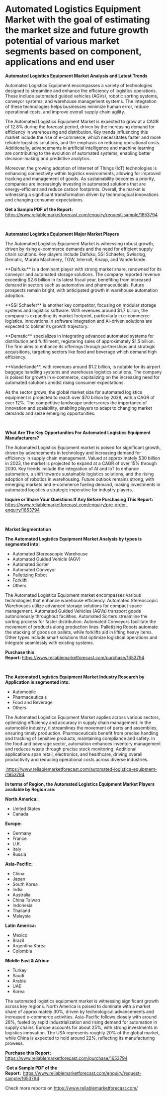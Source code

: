 <p><h1>Automated Logistics Equipment Market with the goal of estimating the market size and future growth potential of various market segments based on component, applications and end user</h1></p><p><strong>Automated Logistics Equipment Market Analysis and Latest Trends</strong></p>
<p><p>Automated Logistics Equipment encompasses a variety of technologies designed to streamline and enhance the efficiency of logistics operations. These include automated guided vehicles (AGVs), robotic sorting systems, conveyor systems, and warehouse management systems. The integration of these technologies helps businesses minimize human error, reduce operational costs, and improve overall supply chain agility.</p><p>The Automated Logistics Equipment Market is expected to grow at a CAGR of 12.8% during the forecast period, driven by the increasing demand for efficiency in warehousing and distribution. Key trends influencing this market include the rise of e-commerce, which necessitates faster and more reliable logistics solutions, and the emphasis on reducing operational costs. Additionally, advancements in artificial intelligence and machine learning are contributing to the evolution of automated systems, enabling better decision-making and predictive analytics.</p><p>Moreover, the growing adoption of Internet of Things (IoT) technologies is enhancing connectivity within logistics environments, allowing for improved tracking and management of goods. As sustainability becomes a priority, companies are increasingly investing in automated solutions that are energy-efficient and reduce carbon footprints. Overall, the market is witnessing a significant transformation driven by technological innovations and changing consumer expectations.</p></p>
<p><strong>Get a Sample PDF of the Report:&nbsp;</strong> <a href="https://www.reliablemarketforecast.com/enquiry/request-sample/1653794?utm_campaign=2740&utm_medium=2&utm_source=Github&utm_content=ia&utm_term=08032025&utm_id=automated-logistics-equipment">https://www.reliablemarketforecast.com/enquiry/request-sample/1653794</a></p>
<p>&nbsp;</p>
<p><strong>Automated Logistics Equipment Major Market Players</strong></p>
<p><p>The Automated Logistics Equipment Market is witnessing robust growth, driven by rising e-commerce demands and the need for efficient supply chain solutions. Key players include Daifuku, SSI Schaefer, Swisslog, Dematic, Murata Machinery, TGW, Interroll, Knapp, and Vanderlande.</p><p>**Daifuku** is a dominant player with strong market share, renowned for its conveyor and automated storage solutions. The company reported revenue exceeding $2.6 billion in its latest fiscal year, benefiting from increased demand in sectors such as automotive and pharmaceuticals. Future prospects remain bright, with anticipated growth in warehouse automation adoption.</p><p>**SSI Schaefer** is another key competitor, focusing on modular storage systems and logistics software. With revenues around $1.7 billion, the company is expanding its market footprint, particularly in e-commerce logistics. Innovations in software integration and AI-driven solutions are expected to bolster its growth trajectory.</p><p>**Dematic** specializes in integrating advanced automated systems for distribution and fulfillment, registering sales of approximately $1.5 billion. The firm aims to enhance its offerings through partnerships and strategic acquisitions, targeting sectors like food and beverage which demand high efficiency.</p><p>**Vanderlande**, with revenues around $1.2 billion, is notable for its airport baggage handling systems and warehouse logistics solutions. The company is poised for growth in e-commerce, capitalizing on the increasing need for automated solutions amidst rising consumer expectations.</p><p>As the sector grows, the global market size for automated logistics equipment is projected to reach over $70 billion by 2028, with a CAGR of over 12%. The competitive landscape underscores the importance of innovation and scalability, enabling players to adapt to changing market demands and seize emerging opportunities.</p></p>
<p>&nbsp;</p>
<p><strong>What Are The Key Opportunities For Automated Logistics Equipment Manufacturers?</strong></p>
<p><p>The Automated Logistics Equipment market is poised for significant growth, driven by advancements in technology and increasing demand for efficiency in supply chain management. Valued at approximately $30 billion in 2023, the market is projected to expand at a CAGR of over 15% through 2030. Key trends include the integration of AI and IoT to enhance automation, a shift towards sustainable logistics solutions, and the rising adoption of robotics in warehousing. Future outlook remains strong, with emerging markets and e-commerce fueling demand, making investments in automated logistics a strategic imperative for industry players.</p></p>
<p><strong>Inquire or Share Your Questions If Any Before Purchasing This Report:</strong> <a href="https://www.reliablemarketforecast.com/enquiry/pre-order-enquiry/1653794?utm_campaign=2740&utm_medium=2&utm_source=Github&utm_content=ia&utm_term=08032025&utm_id=automated-logistics-equipment">https://www.reliablemarketforecast.com/enquiry/pre-order-enquiry/1653794</a></p>
<p>&nbsp;</p>
<p><strong>Market Segmentation</strong></p>
<p><strong>The Automated Logistics Equipment Market Analysis by types is segmented into:</strong></p>
<p><ul><li>Automated Stereoscopic Warehouse</li><li>Automated Guided Vehicle (AGV)</li><li>Automated Sorter</li><li>Automated Conveyor</li><li>Palletizing Robot</li><li>Forklift</li><li>Others</li></ul></p>
<p><p>The Automated Logistics Equipment market encompasses various technologies that enhance warehouse efficiency. Automated Stereoscopic Warehouses utilize advanced storage solutions for compact space management. Automated Guided Vehicles (AGVs) transport goods autonomously throughout facilities. Automated Sorters streamline the sorting process for faster distribution. Automated Conveyors facilitate the movement of products along production lines. Palletizing Robots automate the stacking of goods on pallets, while forklifts aid in lifting heavy items. Other types include smart solutions that optimize logistical operations and integrate seamlessly with existing systems.</p></p>
<p><strong>Purchase this Report:&nbsp;</strong><a href="https://www.reliablemarketforecast.com/purchase/1653794?utm_campaign=2740&utm_medium=2&utm_source=Github&utm_content=ia&utm_term=08032025&utm_id=automated-logistics-equipment">https://www.reliablemarketforecast.com/purchase/1653794</a></p>
<p>&nbsp;</p>
<p><strong>The Automated Logistics Equipment Market Industry Research by Application is segmented into:</strong></p>
<p><ul><li>Automobile</li><li>Pharmaceuticals</li><li>Food and Beverage</li><li>Others</li></ul></p>
<p><p>The Automated Logistics Equipment Market applies across various sectors, optimizing efficiency and accuracy in supply chain management. In the automobile industry, it streamlines the movement of parts and assemblies, ensuring timely production. Pharmaceuticals benefit from precise handling and tracking of sensitive products, maintaining compliance and safety. In the food and beverage sector, automation enhances inventory management and reduces waste through precise stock monitoring. Additional applications span retail, electronics, and healthcare, driving overall productivity and reducing operational costs across diverse industries.</p></p>
<p><a href="https://www.reliablemarketforecast.com/automated-logistics-equipment-r1653794?utm_campaign=2740&utm_medium=2&utm_source=Github&utm_content=ia&utm_term=08032025&utm_id=automated-logistics-equipment">&nbsp;https://www.reliablemarketforecast.com/automated-logistics-equipment-r1653794</a></p>
<p><strong>In terms of Region, the Automated Logistics Equipment Market Players available by Region are:</strong></p>
<p>
    <p> <strong> North America: </strong>
        <ul>
            <li>United States</li>
            <li>Canada</li>
        </ul>
        </p> 
    <p> <strong> Europe: </strong>
        <ul>
            <li>Germany</li>
            <li>France</li>
            <li>U.K.</li>
            <li>Italy</li>
            <li>Russia</li>
        </ul>
        </p> 
    <p> <strong> Asia-Pacific: </strong>
        <ul>
            <li>China</li>
            <li>Japan</li>
            <li>South Korea</li>
            <li>India</li>
            <li>Australia</li>
            <li>China Taiwan</li>
            <li>Indonesia</li>
            <li>Thailand</li>
            <li>Malaysia</li>
        </ul>
        </p> 
    <p> <strong> Latin America: </strong>
        <ul>
            <li>Mexico</li>
            <li>Brazil</li>
            <li>Argentina Korea</li>
            <li>Colombia</li>
        </ul>
        </p> 
    <p> <strong> Middle East & Africa: </strong>
        <ul>
            <li>Turkey</li>
            <li>Saudi</li>
            <li>Arabia</li>
            <li>UAE</li>
            <li>Korea</li>
        </ul>
    </p>
    </p>
<p><p>The automated logistics equipment market is witnessing significant growth across key regions. North America is poised to dominate with a market share of approximately 30%, driven by technological advancements and increased e-commerce activities. Asia-Pacific follows closely with around 28%, fueled by rapid industrialization and rising demand for automation in supply chains. Europe accounts for about 25%, with strong investments in logistics innovation. The USA represents roughly 20% of the global market, while China is expected to hold around 22%, reflecting its manufacturing prowess.</p></p>
<p><strong>Purchase this Report: </strong><a href="https://www.reliablemarketforecast.com/purchase/1653794?utm_campaign=2740&utm_medium=2&utm_source=Github&utm_content=ia&utm_term=08032025&utm_id=automated-logistics-equipment">https://www.reliablemarketforecast.com/purchase/1653794</a></p>
<p>&nbsp;<strong>Get a Sample PDF of the Report:&nbsp;&nbsp;</strong><a href="https://www.reliablemarketforecast.com/enquiry/request-sample/1653794?utm_campaign=2740&utm_medium=2&utm_source=Github&utm_content=ia&utm_term=08032025&utm_id=automated-logistics-equipment">https://www.reliablemarketforecast.com/enquiry/request-sample/1653794</a></p>
<p><strong></strong></p>
<p>Check more reports on <a href="https://www.reliablemarketforecast.com/?utm_campaign=2740&utm_medium=2&utm_source=Github&utm_content=ia&utm_term=08032025&utm_id=automated-logistics-equipment">https://www.reliablemarketforecast.com/</a></p>